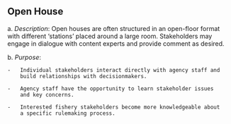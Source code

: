 ## Open House

a.  *Description*: Open houses are often structured in an open-floor
    format with different ‘stations’ placed around a large room.
    Stakeholders may engage in dialogue with content experts and provide
    comment as desired.

b.  *Purpose*:

    -   Individual stakeholders interact directly with agency staff and
        build relationships with decisionmakers.

    -   Agency staff have the opportunity to learn stakeholder issues
        and key concerns.

    -   Interested fishery stakeholders become more knowledgeable about
        a specific rulemaking process.
